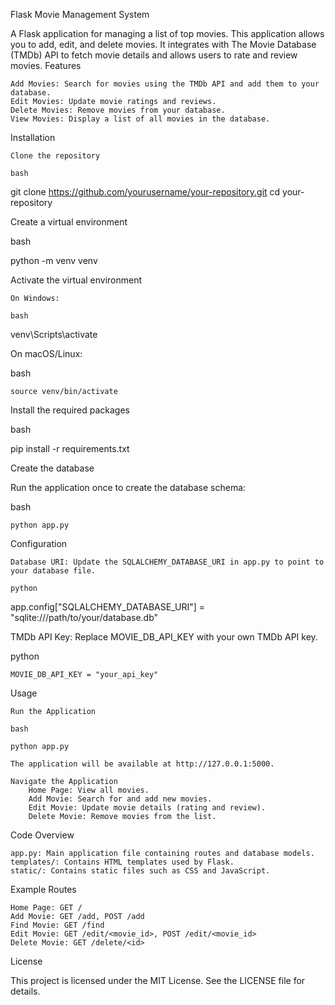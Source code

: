 Flask Movie Management System

A Flask application for managing a list of top movies. This application allows you to add, edit, and delete movies. It integrates with The Movie Database (TMDb) API to fetch movie details and allows users to rate and review movies.
Features

    Add Movies: Search for movies using the TMDb API and add them to your database.
    Edit Movies: Update movie ratings and reviews.
    Delete Movies: Remove movies from your database.
    View Movies: Display a list of all movies in the database.

Installation

    Clone the repository

    bash

git clone https://github.com/yourusername/your-repository.git
cd your-repository

Create a virtual environment

bash

python -m venv venv

Activate the virtual environment

    On Windows:

    bash

venv\Scripts\activate

On macOS/Linux:

bash

    source venv/bin/activate

Install the required packages

bash

pip install -r requirements.txt

Create the database

Run the application once to create the database schema:

bash

    python app.py

Configuration

    Database URI: Update the SQLALCHEMY_DATABASE_URI in app.py to point to your database file.

    python

app.config["SQLALCHEMY_DATABASE_URI"] = "sqlite:///path/to/your/database.db"

TMDb API Key: Replace MOVIE_DB_API_KEY with your own TMDb API key.

python

    MOVIE_DB_API_KEY = "your_api_key"

Usage

    Run the Application

    bash

    python app.py

    The application will be available at http://127.0.0.1:5000.

    Navigate the Application
        Home Page: View all movies.
        Add Movie: Search for and add new movies.
        Edit Movie: Update movie details (rating and review).
        Delete Movie: Remove movies from the list.

Code Overview

    app.py: Main application file containing routes and database models.
    templates/: Contains HTML templates used by Flask.
    static/: Contains static files such as CSS and JavaScript.

Example Routes

    Home Page: GET /
    Add Movie: GET /add, POST /add
    Find Movie: GET /find
    Edit Movie: GET /edit/<movie_id>, POST /edit/<movie_id>
    Delete Movie: GET /delete/<id>

License

This project is licensed under the MIT License. See the LICENSE file for details.
